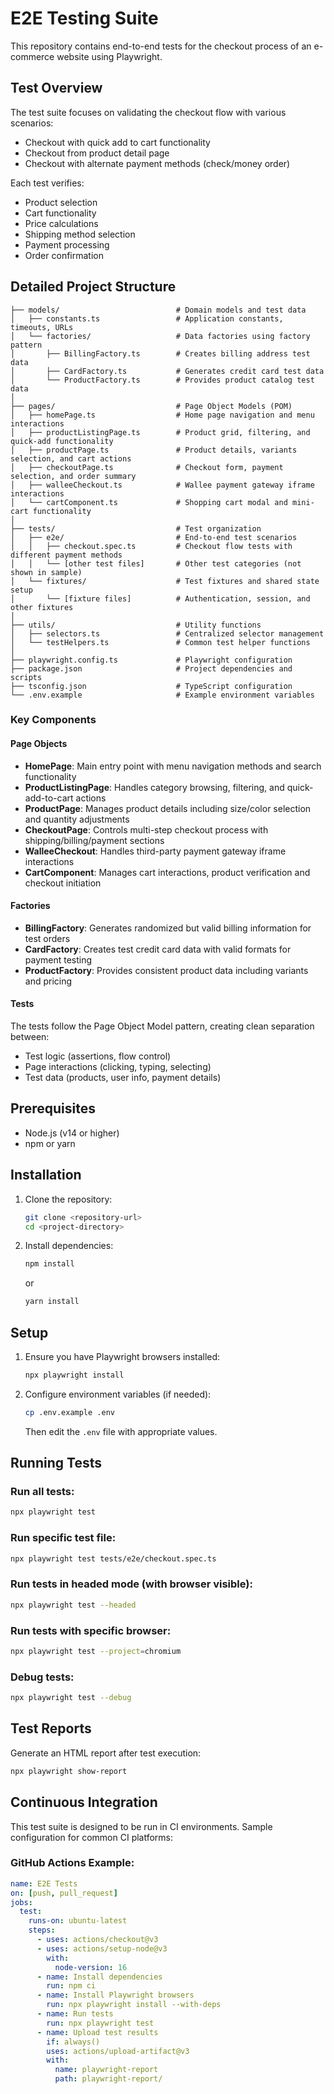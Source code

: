 # E2E Testing Suite

This repository contains end-to-end tests for the checkout process of an e-commerce website using Playwright.

## Test Overview

The test suite focuses on validating the checkout flow with various scenarios:

- Checkout with quick add to cart functionality
- Checkout from product detail page
- Checkout with alternate payment methods (check/money order)

Each test verifies:
- Product selection
- Cart functionality
- Price calculations
- Shipping method selection
- Payment processing
- Order confirmation

## Detailed Project Structure

```
├── models/                          # Domain models and test data
│   ├── constants.ts                 # Application constants, timeouts, URLs
│   └── factories/                   # Data factories using factory pattern
│       ├── BillingFactory.ts        # Creates billing address test data
│       ├── CardFactory.ts           # Generates credit card test data
│       └── ProductFactory.ts        # Provides product catalog test data
│
├── pages/                           # Page Object Models (POM)
│   ├── homePage.ts                  # Home page navigation and menu interactions
│   ├── productListingPage.ts        # Product grid, filtering, and quick-add functionality
│   ├── productPage.ts               # Product details, variants selection, and cart actions
│   ├── checkoutPage.ts              # Checkout form, payment selection, and order summary
│   ├── walleeCheckout.ts            # Wallee payment gateway iframe interactions
│   └── cartComponent.ts             # Shopping cart modal and mini-cart functionality
│
├── tests/                           # Test organization
│   ├── e2e/                         # End-to-end test scenarios
│   │   ├── checkout.spec.ts         # Checkout flow tests with different payment methods
│   │   └── [other test files]       # Other test categories (not shown in sample)
│   └── fixtures/                    # Test fixtures and shared state setup
│       └── [fixture files]          # Authentication, session, and other fixtures
│
├── utils/                           # Utility functions
│   ├── selectors.ts                 # Centralized selector management
│   └── testHelpers.ts               # Common test helper functions
│
├── playwright.config.ts             # Playwright configuration
├── package.json                     # Project dependencies and scripts
├── tsconfig.json                    # TypeScript configuration
└── .env.example                     # Example environment variables
```

### Key Components

#### Page Objects

- **HomePage**: Main entry point with menu navigation methods and search functionality
- **ProductListingPage**: Handles category browsing, filtering, and quick-add-to-cart actions
- **ProductPage**: Manages product details including size/color selection and quantity adjustments
- **CheckoutPage**: Controls multi-step checkout process with shipping/billing/payment sections
- **WalleeCheckout**: Handles third-party payment gateway iframe interactions
- **CartComponent**: Manages cart interactions, product verification and checkout initiation

#### Factories

- **BillingFactory**: Generates randomized but valid billing information for test orders
- **CardFactory**: Creates test credit card data with valid formats for payment testing
- **ProductFactory**: Provides consistent product data including variants and pricing

#### Tests

The tests follow the Page Object Model pattern, creating clean separation between:
- Test logic (assertions, flow control)
- Page interactions (clicking, typing, selecting)
- Test data (products, user info, payment details)

## Prerequisites

- Node.js (v14 or higher)
- npm or yarn

## Installation

1. Clone the repository:
   ```bash
   git clone <repository-url>
   cd <project-directory>
   ```

2. Install dependencies:
   ```bash
   npm install
   ```
   or
   ```bash
   yarn install
   ```

## Setup

1. Ensure you have Playwright browsers installed:
   ```bash
   npx playwright install
   ```

2. Configure environment variables (if needed):
   ```bash
   cp .env.example .env
   ```
   Then edit the `.env` file with appropriate values.

## Running Tests

### Run all tests:

```bash
npx playwright test
```

### Run specific test file:

```bash
npx playwright test tests/e2e/checkout.spec.ts
```

### Run tests in headed mode (with browser visible):

```bash
npx playwright test --headed
```

### Run tests with specific browser:

```bash
npx playwright test --project=chromium
```

### Debug tests:

```bash
npx playwright test --debug
```

## Test Reports

Generate an HTML report after test execution:

```bash
npx playwright show-report
```

## Continuous Integration

This test suite is designed to be run in CI environments. Sample configuration for common CI platforms:

### GitHub Actions Example:

```yaml
name: E2E Tests
on: [push, pull_request]
jobs:
  test:
    runs-on: ubuntu-latest
    steps:
      - uses: actions/checkout@v3
      - uses: actions/setup-node@v3
        with:
          node-version: 16
      - name: Install dependencies
        run: npm ci
      - name: Install Playwright browsers
        run: npx playwright install --with-deps
      - name: Run tests
        run: npx playwright test
      - name: Upload test results
        if: always()
        uses: actions/upload-artifact@v3
        with:
          name: playwright-report
          path: playwright-report/
```


